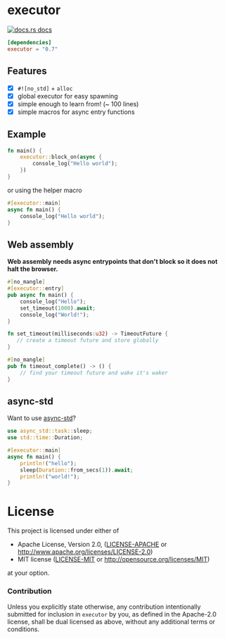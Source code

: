 # executor

<a href="https://docs.rs/executor"><img src="https://img.shields.io/badge/docs-latest-blue.svg?style=flat-square" alt="docs.rs docs" /></a>

```toml
[dependencies]
executor = "0.7"
```
## Features
- [x] `#![no_std]` + `alloc`
- [x] global executor for easy spawning
- [x] simple enough to learn from! (~ 100 lines)
- [x] simple macros for async entry functions

## Example

```rust
fn main() {
    executor::block_on(async {
        console_log("Hello world");
    })
}
```

or using the helper macro

```rust
#[executor::main]
async fn main() {
    console_log("Hello world");
}
```

## Web assembly
**Web assembly needs async entrypoints that don't block so it does not halt the browser.**

```rust
#[no_mangle]
#[executor::entry]
pub async fn main() {
    console_log("Hello");
    set_timeout(1000).await;
    console_log("World!");
}

fn set_timeout(milliseconds:u32) -> TimeoutFuture {
   // create a timeout future and store globally
}

#[no_mangle]
pub fn timeout_complete() -> () {
    // find your timeout future and wake it's waker
}
```

## async-std

Want to use [async-std](https://async.rs/)?

```rust
use async_std::task::sleep;
use std::time::Duration;

#[executor::main]
async fn main() {
    println!("hello");
    sleep(Duration::from_secs(1)).await;
    println!("world!");
}
```

# License

This project is licensed under either of

 * Apache License, Version 2.0, ([LICENSE-APACHE](LICENSE-APACHE) or
   http://www.apache.org/licenses/LICENSE-2.0)
 * MIT license ([LICENSE-MIT](LICENSE-MIT) or
   http://opensource.org/licenses/MIT)

at your option.

### Contribution

Unless you explicitly state otherwise, any contribution intentionally submitted
for inclusion in `executor` by you, as defined in the Apache-2.0 license, shall be
dual licensed as above, without any additional terms or conditions.
